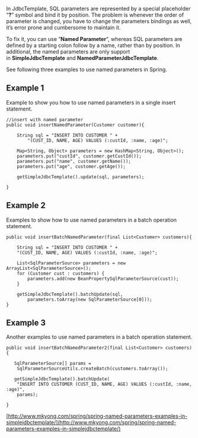 In JdbcTemplate, SQL parameters are represented by a special placeholder “**?**” symbol and bind it by position. The problem is whenever the order of parameter is changed, you have to change the parameters bindings as well, it’s error prone and cumbersome to maintain it.

To fix it, you can use “**Named Parameter**“, whereas SQL parameters are defined by a starting colon follow by a name, rather than by position. In additional, the named parameters are only support in **SimpleJdbcTemplate** and **NamedParameterJdbcTemplate**.

See following three examples to use named parameters in Spring.

## Example 1

Example to show you how to use named parameters in a single insert statement.

    //insert with named parameter
    public void insertNamedParameter(Customer customer){

    	String sql = "INSERT INTO CUSTOMER " +
    		"(CUST_ID, NAME, AGE) VALUES (:custId, :name, :age)";

    	Map<String, Object> parameters = new HashMap<String, Object>();
    	parameters.put("custId", customer.getCustId());
    	parameters.put("name", customer.getName());
    	parameters.put("age", customer.getAge());

    	getSimpleJdbcTemplate().update(sql, parameters);

    }

## Example 2

Examples to show how to use named parameters in a batch operation statement.

    public void insertBatchNamedParameter(final List<Customer> customers){

    	String sql = "INSERT INTO CUSTOMER " +
    	"(CUST_ID, NAME, AGE) VALUES (:custId, :name, :age)";

    	List<SqlParameterSource> parameters = new ArrayList<SqlParameterSource>();
    	for (Customer cust : customers) {
    		parameters.add(new BeanPropertySqlParameterSource(cust));
    	}

    	getSimpleJdbcTemplate().batchUpdate(sql,
    		parameters.toArray(new SqlParameterSource[0]));
    }

## Example 3

Another examples to use named parameters in a batch operation statement.

    public void insertBatchNamedParameter2(final List<Customer> customers){

       SqlParameterSource[] params =
    	SqlParameterSourceUtils.createBatch(customers.toArray());

       getSimpleJdbcTemplate().batchUpdate(
    	"INSERT INTO CUSTOMER (CUST_ID, NAME, AGE) VALUES (:custId, :name, :age)",
    	params);

    }

[http://www.mkyong.com/spring/spring-named-parameters-examples-in-simplejdbctemplate/](http://www.mkyong.com/spring/spring-named-parameters-examples-in-simplejdbctemplate/)
